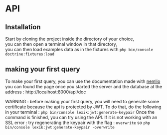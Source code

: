 # API
## Installation
Start by cloning the project inside the directory of your choice, <br />
you can then open a terminal window in that directory, <br />
you can then load examples data as in the fixtures with `php bin/console doctrine:fixtures:load` <br />

## making your first query
To make your first query, you can use the documentation made with [nemlio]([url](https://github.com/nelmio/NelmioApiDocBundle)https://github.com/nelmio/NelmioApiDocBundle) <br />
you can found the page once you started the server and the database at the address : http://localhost:8000/api/doc <br />

WARNING : before making your first query, you will need to generate some certificate because the api is protected by JWT.
To do that, do the following in your terminal : `php bin/console lexik:jwt:generate-keypair`
Once the command is finished, you can try using the API. If it is not working with an SSL error : try regenerating the keypair with the flag : `overwrite` so `php bin/console lexik:jwt:generate-keypair -overwrite`
